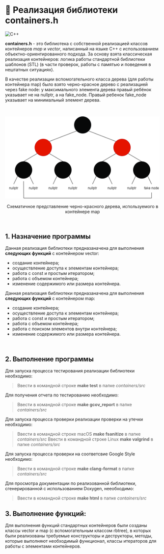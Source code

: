 # :card_index: Реализация библиотеки containers.h

![C++](https://img.shields.io/badge/C++-Solutions-blue.svg?style=flat&logo=cplusplus) 

**containers.h** - это библиотека с собственной реализацией классов контейнеров *map* и *vector*, написанный на языке С++ с использованием объектно-ориентированного подхода. За основу взята классическая реализация контейнеров: логика работы стандартной библиотеки шаблонов (STL) (в части проверок, работы с памятью и поведения в нештатных ситуациях).

В качестве реализации вспомогательного класса дерева (для работы контейнера map) было взято черно-красное дерево с реализацией через fake node: у максимального элемента дерева правый ребёнок указывает не на nullptr, а на fake_node. Правый ребенок fake_node указывает на минимальный элемент дерева.

<br>

![Схематичное представление черно-красного дерева, используемого в контейнере map](images/rbtree.png)

<p align="center"> Схематичное представление черно-красного дерева, используемого в контейнере map </p>


<br>

## 1. Назначение программы

Данная реализация библиотеки предназаначена для выполнения **следующих функций** с контейнером vector:

- создание контейнера;
- осуществление доступа к элементам контейнера;
- работа с const и простым итератором;
- работа с объемом контейнера;
- изменение содержимого или размера контейнера.

Данная реализация библиотеки предназаначена для выполнения **следующих функций** с контейнером map:

- создание контейнера;
- осуществление доступа к элементам контейнера;
- работа с const и простым итератором;
- работа с объемом контейнера;
- работа с поиском элементов внутри контейнера;
- изменение содержимого или размера контейнера.

<br>

## 2. Выполнение программы

Для запуска процесса тестирования реализации библиотеки необходимо:
> Ввести в командной строке **make test** в папке *containers/src*

Для получения отчета по тестированию необходимо:
> Ввести в командной строке **make gcov_report** в папке *containers/src*

Для запуска процесса проверки реализации проверки на утечки необходимо:
> Ввести в командной строке macOS **make fsanitize** в папке *containers/src*
> Ввести в командной строке Linux **make valgrind** в папке *containers/src*

Для запуска процесса проверки на соответсвие Google Style необходимо:
> Ввести в командной строке **make clang-format** в папке *containers/src*

Для просмотра документации по реализованной библиотеки, сгенерированной с использованием Doxygen, нееобходимо:
> Ввести в командной строке **make html** в папке *containers/src*

## 3. Выполнение функций:

Для выполнения функций стандартных контейнеров были созданы классы vector и map (с вспомогательным классом rbtree), в которых были реализованы требуемые конструкторы и деструкторы, методы, которые выполняют необходимый функционал, классы итераторов для работы с элементами контейнеров.





